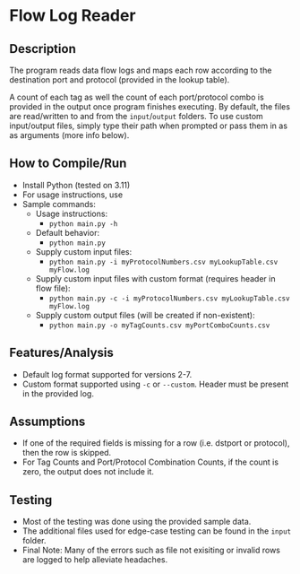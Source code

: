 # Flow Log Reader

## Description

The program reads data flow logs and maps each row according to the destination port and protocol (provided in the lookup table).

A count of each tag as well the count of each port/protocol combo is provided in the output once program finishes executing.
By default, the files are read/written to and from the `input`/`output` folders. To use custom input/output files, simply type
their path when prompted or pass them in as as arguments (more info below).

## How to Compile/Run

- Install Python (tested on 3.11)
- For usage instructions, use
- Sample commands:
  - Usage instructions:
    - `python main.py -h`
  - Default behavior:
    - `python main.py`
  - Supply custom input files:
    - `python main.py -i myProtocolNumbers.csv myLookupTable.csv myFlow.log`
  - Supply custom input files with custom format (requires header in flow file):
    - `python main.py -c -i myProtocolNumbers.csv myLookupTable.csv myFlow.log`
  - Supply custom output files (will be created if non-existent):
    - `python main.py -o myTagCounts.csv myPortComboCounts.csv`

## Features/Analysis

- Default log format supported for versions 2-7.
- Custom format supported using `-c` or `--custom`. Header must be present in the provided log.

## Assumptions

- If one of the required fields is missing for a row (i.e. dstport or protocol), then the row is skipped.
- For Tag Counts and Port/Protocol Combination Counts, if the count is zero, the output does not include it.

## Testing

- Most of the testing was done using the provided sample data.
- The additional files used for edge-case testing can be found in the `input` folder.
- Final Note: Many of the errors such as file not exisiting or invalid rows are logged to help alleviate headaches.

